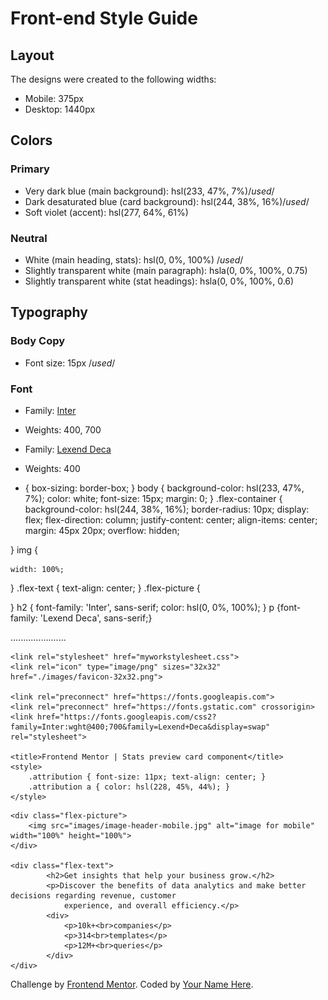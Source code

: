# Front-end Style Guide

## Layout

The designs were created to the following widths:

- Mobile: 375px
- Desktop: 1440px

## Colors

### Primary

- Very dark blue (main background): hsl(233, 47%, 7%)/*used*/
- Dark desaturated blue (card background): hsl(244, 38%, 16%)/*used*/
- Soft violet (accent): hsl(277, 64%, 61%)

### Neutral

- White (main heading, stats): hsl(0, 0%, 100%) /*used*/
- Slightly transparent white (main paragraph): hsla(0, 0%, 100%, 0.75)
- Slightly transparent white (stat headings): hsla(0, 0%, 100%, 0.6)

## Typography

### Body Copy

- Font size: 15px /*used*/

### Font

- Family: [Inter](https://fonts.google.com/specimen/Inter)
- Weights: 400, 700

- Family: [Lexend Deca](https://fonts.google.com/specimen/Lexend+Deca)
- Weights: 400


* {
    box-sizing: border-box;
}
body {
    background-color: hsl(233, 47%, 7%);
    color: white;
    font-size: 15px;
    margin: 0;
}
.flex-container {
    background-color: hsl(244, 38%, 16%);
    border-radius: 10px;
    display: flex;
    flex-direction: column;
    justify-content: center;
    align-items: center;
    margin: 45px 20px;
    overflow: hidden;
    
}
img {
    
    width: 100%;
}
.flex-text {
    text-align: center;
}
.flex-picture {

}
h2 { 
    font-family: 'Inter', sans-serif; 
    color: hsl(0, 0%, 100%);
}
p {font-family: 'Lexend Deca', sans-serif;}

......................

<!DOCTYPE html>
<html lang="en">
<head>
    <meta charset="UTF-8">
    <meta http-equiv="X-UA-Compatible" content="IE=edge">
    <meta name="viewport" content="width=device-width, initial-scale=1.0">
    
    <link rel="stylesheet" href="myworkstylesheet.css">
    <link rel="icon" type="image/png" sizes="32x32" href="./images/favicon-32x32.png"> 

    <link rel="preconnect" href="https://fonts.googleapis.com">
    <link rel="preconnect" href="https://fonts.gstatic.com" crossorigin>
    <link href="https://fonts.googleapis.com/css2?family=Inter:wght@400;700&family=Lexend+Deca&display=swap" rel="stylesheet">
    
    <title>Frontend Mentor | Stats preview card component</title>
    <style>
        .attribution { font-size: 11px; text-align: center; }
        .attribution a { color: hsl(228, 45%, 44%); }
    </style>
</head>
<body>
<div class="flex-container">
  
    <div class="flex-picture">
        <img src="images/image-header-mobile.jpg" alt="image for mobile" width="100%" height="100%">
    </div>

    <div class="flex-text">
            <h2>Get insights that help your business grow.</h2>
            <p>Discover the benefits of data analytics and make better decisions regarding revenue, customer 
                experience, and overall efficiency.</p>
            <div>
                <p>10k+<br>companies</p>
                <p>314<br>templates</p>
                <p>12M+<br>queries</p>
            </div>
    </div>

</div>

<footer class="attribution">
        Challenge by <a href="https://www.frontendmentor.io?ref=challenge" target="_blank">Frontend Mentor</a>. 
        Coded by <a href="#">Your Name Here</a>.
</footer>

</body>
</html>